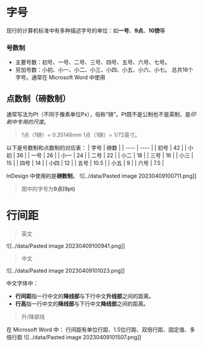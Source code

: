 # 字号
现行的计算机标准中有多种描述字号的单位：如**一号**、**9点**、**10镑**等

### 号数制
- 主要号数：初号、一号、二号、三号、四号、五号、六号、七号。
- 另加号数：小初、小一、小二、小三、小四、小五、小六、小七。
总共16个字号。通常在 Microsoft Word 中使用

## 点数制（磅数制）
通常写法为Pt（不同于像素单位Px），俗称“磅”。Pt既不是公制也不是英制，是*印刷中专用的尺度*。

> 1点（1磅）= 0.35146mm 1点（1磅）= 1/72英寸。

以下是号数制和点数制的对应表：
| 字号 | 磅数 | 
| ---- | ---- |
| 初号 | 42   |
| 小初 | 36   |
| 一号 | 26   |
| 小一 | 24   |
| 二号 | 22   |
| 小二 | 18   |
| 三号 | 16   |
| 小三 | 15   |
| 四号 | 14   |
| 小四 | 12   |
| 五号 | 10.5 |
| 小五 | 9    |
| 六号 | 7.5  |

InDesign 中使用的是**磅数制**。
![[../data/Pasted image 20230409100711.png]]
> 图中的字号为**9点(9pt)**

# 行间距

> 英文
> 
![[../data/Pasted image 20230409100941.png]]

> 中文
> 
![[../data/Pasted image 20230409101023.png]]

中文字体中：
- **行间距**指一行中文的**降线部**与下行中文**升线部**之间的距离。
- **行高**指一行中文的**降线部**与下行中文**降线部**之间的距离。
> 升/降部线

在 Microsoft Word 中：
行间距有单位行距、1.5位行距、双倍行距、固定值、多倍行距
![[../data/Pasted image 20230409101507.png]]
